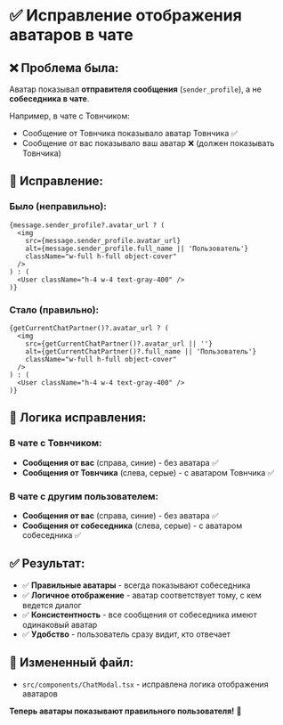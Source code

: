 # ✅ Исправление отображения аватаров в чате

## ❌ Проблема была:

Аватар показывал **отправителя сообщения** (`sender_profile`), а не **собеседника в чате**. 

Например, в чате с Товнчиком:
- Сообщение от Товнчика показывало аватар Товнчика ✅
- Сообщение от вас показывало ваш аватар ❌ (должен показывать Товнчика)

## 🔧 Исправление:

### **Было (неправильно):**
```tsx
{message.sender_profile?.avatar_url ? (
  <img
    src={message.sender_profile.avatar_url}
    alt={message.sender_profile.full_name || 'Пользователь'}
    className="w-full h-full object-cover"
  />
) : (
  <User className="h-4 w-4 text-gray-400" />
)}
```

### **Стало (правильно):**
```tsx
{getCurrentChatPartner()?.avatar_url ? (
  <img
    src={getCurrentChatPartner()?.avatar_url || ''}
    alt={getCurrentChatPartner()?.full_name || 'Пользователь'}
    className="w-full h-full object-cover"
  />
) : (
  <User className="h-4 w-4 text-gray-400" />
)}
```

## 🎯 Логика исправления:

### **В чате с Товнчиком:**
- **Сообщения от вас** (справа, синие) - без аватара ✅
- **Сообщения от Товнчика** (слева, серые) - с аватаром Товнчика ✅

### **В чате с другим пользователем:**
- **Сообщения от вас** (справа, синие) - без аватара ✅  
- **Сообщения от собеседника** (слева, серые) - с аватаром собеседника ✅

## ✅ Результат:

- ✅ **Правильные аватары** - всегда показывают собеседника
- ✅ **Логичное отображение** - аватар соответствует тому, с кем ведется диалог
- ✅ **Консистентность** - все сообщения от собеседника имеют одинаковый аватар
- ✅ **Удобство** - пользователь сразу видит, кто отвечает

## 📁 Измененный файл:
- `src/components/ChatModal.tsx` - исправлена логика отображения аватаров

**Теперь аватары показывают правильного пользователя!** 🎉
